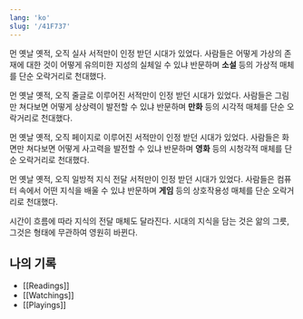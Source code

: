 ```yaml
---
lang: 'ko'
slug: '/41F737'
---
```


먼 옛날 옛적, 오직 실사 서적만이 인정 받던 시대가 있었다. 사람들은 어떻게 가상의 존재에 대한 것이 어떻게 유의미한 지성의 실체일 수 있냐 반문하며 **소설** 등의 가상적 매체를 단순 오락거리로 천대했다.

먼 옛날 옛적, 오직 줄글로 이루어진 서적만이 인정 받던 시대가 있었다. 사람들은 그림만 쳐다보면 어떻게 상상력이 발전할 수 있냐 반문하며 **만화** 등의 시각적 매체를 단순 오락거리로 천대했다.

먼 옛날 옛적, 오직 페이지로 이루어진 서적만이 인정 받던 시대가 있었다. 사람들은 화면만 쳐다보면 어떻게 사고력을 발전할 수 있냐 반문하며 **영화** 등의 시청각적 매체를 단순 오락거리로 천대했다.

먼 옛날 옛적, 오직 일방적 지식 전달 서적만이 인정 받던 시대가 있었다. 사람들은 컴퓨터 속에서 어떤 지식을 배울 수 있냐 반문하며 **게임** 등의 상호작용성 매체를 단순 오락거리로 천대했다.

시간이 흐름에 따라 지식의 전달 매체도 달라진다.
시대의 지식을 담는 것은 앎의 그릇, 그것은 형태에 무관하여 영원히 바뀐다.

## 나의 기록

- [[Readings]]
- [[Watchings]]
- [[Playings]]
